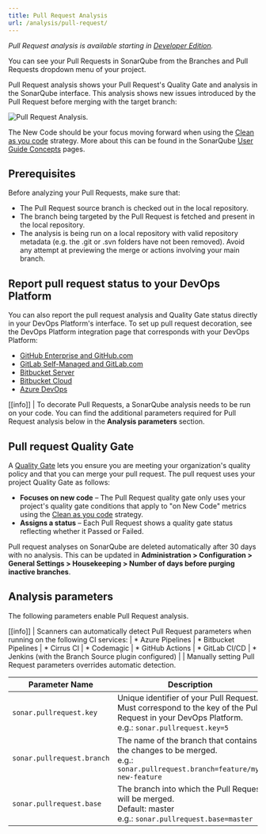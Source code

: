 ```yaml
---
title: Pull Request Analysis
url: /analysis/pull-request/
---
```


_Pull Request analysis is available starting in [Developer Edition](https://redirect.sonarsource.com/editions/developer.html)._

You can see your Pull Requests in SonarQube from the Branches and Pull Requests dropdown menu of your project.

Pull Request analysis shows your Pull Request's Quality Gate and analysis in the SonarQube interface. This analysis shows new issues introduced by the Pull Request before merging with the target branch:

![Pull Request Analysis.](/images/pranalysis.png)

The New Code should be your focus moving forward when using the [Clean as you code](/user-guide/clean-as-you-code/) strategy. More about this can be found in the SonarQube [User Guide Concepts](https://docs.sonarqube.org/latest/user-guide/concepts/) pages.

## Prerequisites

Before analyzing your Pull Requests, make sure that:
- The Pull Request source branch is checked out in the local repository.
- The branch being targeted by the Pull Request is fetched and present in the local repository. 
- The analysis is being run on a local repository with valid repository metadata (e.g. the .git or .svn folders have not been removed). 
 Avoid any attempt at previewing the merge or actions involving your main branch.

## Report pull request status to your DevOps Platform
You can also report the pull request analysis and Quality Gate status directly in your DevOps Platform's interface. To set up pull request decoration, see the DevOps Platform integration page that corresponds with your DevOps Platform:
- [GitHub Enterprise and GitHub.com](/analysis/github-integration/)
- [GitLab Self-Managed and GitLab.com](/analysis/gitlab-integration/)
- [Bitbucket Server](/analysis/bitbucket-integration/)
- [Bitbucket Cloud](/analysis/bitbucket-cloud-integration/)
- [Azure DevOps](/analysis/azuredevops-integration/)

[[info]]
| To decorate Pull Requests, a SonarQube analysis needs to be run on your code. You can find the additional parameters required for Pull Request analysis below in the **Analysis parameters** section.

## Pull request Quality Gate

A [Quality Gate](/user-guide/quality-gates/) lets you ensure you are meeting your organization's quality policy and that you can merge your pull request. The pull request uses your project Quality Gate as follows:
* **Focuses on new code** – The Pull Request quality gate only uses your project's quality gate conditions that apply to "on New Code" metrics using the [Clean as you code](/user-guide/clean-as-you-code/) strategy. 
* **Assigns a status** – Each Pull Request shows a quality gate status reflecting whether it Passed or Failed.

Pull request analyses on SonarQube are deleted automatically after 30 days with no analysis. This can be updated in **Administration > Configuration > General Settings > Housekeeping > Number of days before purging inactive branches**. 

## Analysis parameters

The following parameters enable Pull Request analysis.

[[info]]
| Scanners can automatically detect Pull Request parameters when running on the following CI services:
| * Azure Pipelines
| * Bitbucket Pipelines
| * Cirrus CI
| * Codemagic
| * GitHub Actions
| * GitLab CI/CD
| * Jenkins (with the Branch Source plugin configured)
|
| Manually setting Pull Request parameters overrides automatic detection.

| Parameter Name        | Description |
| --------------------- | ---------------------------------- |
| `sonar.pullrequest.key` | Unique identifier of your Pull Request. Must correspond to the key of the Pull Request in your DevOps Platform.<br/> e.g.: `sonar.pullrequest.key=5` |
| `sonar.pullrequest.branch` | The name of the branch that contains the changes to be merged.<br/> e.g.: `sonar.pullrequest.branch=feature/my-new-feature` |
| `sonar.pullrequest.base` | The branch into which the Pull Request will be merged. <br/> Default: master <br/> e.g.: `sonar.pullrequest.base=master` |

